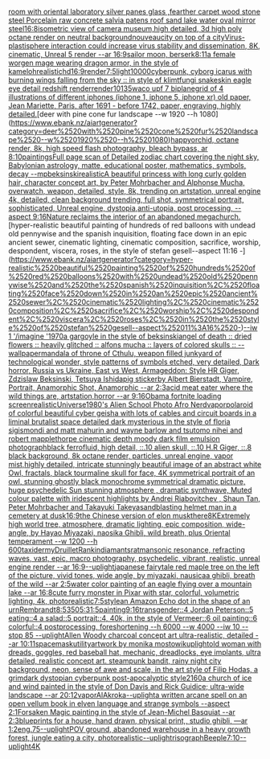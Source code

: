[room with oriental laboratory  silver panes glass  ,fearther carpet wood stone steel Porcelain raw  concrete salvia patens roof sand lake water oval mirror steel](https://www.ebank.nz/aiartgenerator?category=room%2520with%2520oriental%2520laboratory%2520%2520silver%2520panes%2520glass%2520%2520%2Cfearther%2520carpet%2520wood%2520stone%2520steel%2520Porcelain%2520raw%2520%2520concrete%2520salvia%2520patens%2520roof%2520sand%2520lake%2520water%2520oval%2520mirror%2520steel)[16:8](https://www.ebank.nz/aiartgenerator?category=16%3A8)[isometric view of camera museum,high detailed, 3d high poly octane render on neutral background](https://www.ebank.nz/aiartgenerator?category=isometric%2520view%2520of%2520camera%2520museum%2Chigh%2520detailed%2C%25203d%2520high%2520poly%2520octane%2520render%2520on%2520neutral%2520background)[nouveau](https://www.ebank.nz/aiartgenerator?category=nouveau)[city on top of a city](https://www.ebank.nz/aiartgenerator?category=city%2520on%2520top%2520of%2520a%2520city)[Virus-plastisphere interaction could increase virus stability and dissemination, 8K, cinematic, Unreal 5 render --ar 16:9](https://www.ebank.nz/aiartgenerator?category=Virus-plastisphere%2520interaction%2520could%2520increase%2520virus%2520stability%2520and%2520dissemination%2C%25208K%2C%2520cinematic%2C%2520Unreal%25205%2520render%2520--ar%252016%3A9)[sailor moon, berserk](https://www.ebank.nz/aiartgenerator?category=sailor%2520moon%2C%2520berserk)[8:11](https://www.ebank.nz/aiartgenerator?category=8%3A11)[a female worgen mage wearing dragon armor, in the style of kameloh](https://www.ebank.nz/aiartgenerator?category=a%2520female%2520worgen%2520mage%2520wearing%2520dragon%2520armor%2C%2520in%2520the%2520style%2520of%2520kameloh)[realistic](https://www.ebank.nz/aiartgenerator?category=realistic)[](https://www.ebank.nz/aiartgenerator?category=)[hd](https://www.ebank.nz/aiartgenerator?category=hd)[16:9](https://www.ebank.nz/aiartgenerator?category=16%3A9)[render](https://www.ebank.nz/aiartgenerator?category=render)[7:5](https://www.ebank.nz/aiartgenerator?category=7%3A5)[light](https://www.ebank.nz/aiartgenerator?category=light)[10000](https://www.ebank.nz/aiartgenerator?category=10000)[cyberpunk, cyborg icarus with burning wings falling from the sky :: in style of klimt](https://www.ebank.nz/aiartgenerator?category=cyberpunk%2C%2520cyborg%2520icarus%2520with%2520burning%2520wings%2520falling%2520from%2520the%2520sky%2520%3A%3A%2520in%2520style%2520of%2520klimt)[fungi snakeskin eagle eye detail redshift render](https://www.ebank.nz/aiartgenerator?category=fungi%2520snakeskin%2520eagle%2520eye%2520detail%2520redshift%2520render)[render](https://www.ebank.nz/aiartgenerator?category=render)[10135](https://www.ebank.nz/aiartgenerator?category=10135)[waco upf 7 biplane](https://www.ebank.nz/aiartgenerator?category=waco%2520upf%25207%2520biplane)[grid of 4 illustrations of different iphones (iphone 1, iphone 5, iphone xr) old paper, Jean Mariette, Paris, after 1691 - before 1742, paper, engraving, highly detailed.](https://www.ebank.nz/aiartgenerator?category=grid%2520of%25204%2520illustrations%2520of%2520different%2520iphones%2520%28iphone%25201%2C%2520iphone%25205%2C%2520iphone%2520xr%29%2520old%2520paper%2C%2520Jean%2520Mariette%2C%2520Paris%2C%2520after%25201691%2520-%2520before%25201742%2C%2520paper%2C%2520engraving%2C%2520highly%2520detailed.)[deer with pine cone fur landscape --w 1920 --h 1080](https://www.ebank.nz/aiartgenerator?category=deer%2520with%2520pine%2520cone%2520fur%2520landscape%2520--w%25201920%2520--h%25201080)[happy](https://www.ebank.nz/aiartgenerator?category=happy)[orchid, octane render, 8k, high speed flash photography, bleach bypass, ar 8:10](https://www.ebank.nz/aiartgenerator?category=orchid%2C%2520octane%2520render%2C%25208k%2C%2520high%2520speed%2520flash%2520photography%2C%2520bleach%2520bypass%2C%2520ar%25208%3A10)[paintings](https://www.ebank.nz/aiartgenerator?category=paintings)[Full page scan of Detailed zodiac chart covering the night sky, Babylonian astrology, matte, educational poster, mathematics, symbols, decay --mp](https://www.ebank.nz/aiartgenerator?category=Full%2520page%2520scan%2520of%2520Detailed%2520zodiac%2520chart%2520covering%2520the%2520night%2520sky%2C%2520Babylonian%2520astrology%2C%2520matte%2C%2520educational%2520poster%2C%2520mathematics%2C%2520symbols%2C%2520decay%2520--mp)[beksinski](https://www.ebank.nz/aiartgenerator?category=beksinski)[realistic](https://www.ebank.nz/aiartgenerator?category=realistic)[A beautiful princess with long curly golden hair, character concept art, by Peter Mohrbacher and Alphonse Mucha, overwatch, weapon, detailed, style, 8k, trending on artstation, unreal engine 4k, detailed, clean background trending, full shot, symmetrical portrait, sophisticated, Unreal engine, dystopia,anti-utopia, post processing, --aspect 9:16](https://www.ebank.nz/aiartgenerator?category=A%2520beautiful%2520princess%2520with%2520long%2520curly%2520golden%2520hair%2C%2520character%2520concept%2520art%2C%2520by%2520Peter%2520Mohrbacher%2520and%2520Alphonse%2520Mucha%2C%2520overwatch%2C%2520weapon%2C%2520detailed%2C%2520style%2C%25208k%2C%2520trending%2520on%2520artstation%2C%2520unreal%2520engine%25204k%2C%2520detailed%2C%2520clean%2520background%2520trending%2C%2520full%2520shot%2C%2520symmetrical%2520portrait%2C%2520sophisticated%2C%2520Unreal%2520engine%2C%2520dystopia%2Canti-utopia%2C%2520post%2520processing%2C%2520--aspect%25209%3A16)[Nature reclaims the interior of an abandoned megachurch.](https://www.ebank.nz/aiartgenerator?category=Nature%2520reclaims%2520the%2520interior%2520of%2520an%2520abandoned%2520megachurch.)[hyper-realistic beautiful painting of hundreds of red balloons with undead old pennywise and the spanish inquisition, floating face down in an epic ancient sewer, cinematic lighting, cinematic composition, sacrifice, worship, despondent, viscera, roses, in the style of stefan gesell--aspect 11:16 -](https://www.ebank.nz/aiartgenerator?category=hyper-realistic%2520beautiful%2520painting%2520of%2520hundreds%2520of%2520red%2520balloons%2520with%2520undead%2520old%2520pennywise%2520and%2520the%2520spanish%2520inquisition%2C%2520floating%2520face%2520down%2520in%2520an%2520epic%2520ancient%2520sewer%2C%2520cinematic%2520lighting%2C%2520cinematic%2520composition%2C%2520sacrifice%2C%2520worship%2C%2520despondent%2C%2520viscera%2C%2520roses%2C%2520in%2520the%2520style%2520of%2520stefan%2520gesell--aspect%252011%3A16%2520-)[--iw 1 '/imagine '1970](https://www.ebank.nz/aiartgenerator?category=--iw%25201%2520%27/imagine%2520%271970)[a gargoyle in the style of beksinski](https://www.ebank.nz/aiartgenerator?category=a%2520gargoyle%2520in%2520the%2520style%2520of%2520beksinski)[angel of death :: dried flowers :: heavily glitched :: alfons mucha :: layers of colored skulls :: --wallpaper](https://www.ebank.nz/aiartgenerator?category=angel%2520of%2520death%2520%3A%3A%2520dried%2520flowers%2520%3A%3A%2520heavily%2520glitched%2520%3A%3A%2520alfons%2520mucha%2520%3A%3A%2520layers%2520of%2520colored%2520skulls%2520%3A%3A%2520--wallpaper)[mandala of throne of Cthulu, weapon filled junkyard of technological wonder, style patterns of symbols etched, very detailed, Dark horror, Russia vs Ukraine, East vs West, Armageddon: Style HR Giger, Zdzislaw Beksinski, Tetsuya Ishida](https://www.ebank.nz/aiartgenerator?category=mandala%2520of%2520throne%2520of%2520Cthulu%2C%2520weapon%2520filled%2520junkyard%2520of%2520technological%2520wonder%2C%2520style%2520patterns%2520of%2520symbols%2520etched%2C%2520very%2520detailed%2C%2520Dark%2520horror%2C%2520Russia%2520vs%2520Ukraine%2C%2520East%2520vs%2520West%2C%2520Armageddon%3A%2520Style%2520HR%2520Giger%2C%2520Zdzislaw%2520Beksinski%2C%2520Tetsuya%2520Ishida)[pig sticker](https://www.ebank.nz/aiartgenerator?category=pig%2520sticker)[by Albert Bierstadt, Vampire, Portrait, Anamorphic Shot, Anamorphic --ar 2:3](https://www.ebank.nz/aiartgenerator?category=by%2520Albert%2520Bierstadt%2C%2520Vampire%2C%2520Portrait%2C%2520Anamorphic%2520Shot%2C%2520Anamorphic%2520--ar%25202%3A3)[acid meat eater where the wild things are, artstation,horror --ar 9:16](https://www.ebank.nz/aiartgenerator?category=acid%2520meat%2520eater%2520where%2520the%2520wild%2520things%2520are%2C%2520artstation%2Chorror%2520--ar%25209%3A16)[Obama fortnite loading screen](https://www.ebank.nz/aiartgenerator?category=Obama%2520fortnite%2520loading%2520screen)[realistic](https://www.ebank.nz/aiartgenerator?category=realistic)[Universe](https://www.ebank.nz/aiartgenerator?category=Universe)[1980's Alien School Photo Afro Nerd](https://www.ebank.nz/aiartgenerator?category=1980%27s%2520Alien%2520School%2520Photo%2520Afro%2520Nerd)[vapor](https://www.ebank.nz/aiartgenerator?category=vapor)[polaroid of colorful beautiful cyber geisha with lots of cables and circuit boards in a liminal brutalist space detailed dark mysterious in the style of floria sigismondi and matt mahurin and wayne barlow and tsutomo nihei and robert mapplethorpe cinematic depth moody dark film emulsion photograph](https://www.ebank.nz/aiartgenerator?category=polaroid%2520of%2520colorful%2520beautiful%2520cyber%2520geisha%2520with%2520lots%2520of%2520cables%2520and%2520circuit%2520boards%2520in%2520a%2520liminal%2520brutalist%2520space%2520detailed%2520dark%2520mysterious%2520in%2520the%2520style%2520of%2520floria%2520sigismondi%2520and%2520matt%2520mahurin%2520and%2520wayne%2520barlow%2520and%2520tsutomo%2520nihei%2520and%2520robert%2520mapplethorpe%2520cinematic%2520depth%2520moody%2520dark%2520film%2520emulsion%2520photograph)[black ferrofluid, high detail, ::.10 alien skull, ::.10 H.R Giger, ::.8 black background, 8k octane render, particles, unreal engine, vapor mist,](https://www.ebank.nz/aiartgenerator?category=black%2520ferrofluid%2C%2520high%2520detail%2C%2520%3A%3A.10%2520alien%2520skull%2C%2520%3A%3A.10%2520H.R%2520Giger%2C%2520%3A%3A.8%2520black%2520background%2C%25208k%2520octane%2520render%2C%2520particles%2C%2520unreal%2520engine%2C%2520vapor%2520mist%2C)[highly detailed, intricate stunningly beautiful image of an abstract white Owl, fractals, black tourmaline skull for face, 4K symmetrical portrait of an owl, stunning ghostly black monochrome symmetrical dramatic picture, huge psychedelic Sun stunning atmosphere , dramatic synthwave, Muted colour palette with iridescent highlights by Andrei Riabovitchev , Shaun Tan, Peter Mohrbacher and Takayuki Takeya](https://www.ebank.nz/aiartgenerator?category=highly%2520detailed%2C%2520intricate%2520stunningly%2520beautiful%2520image%2520of%2520an%2520abstract%2520white%2520Owl%2C%2520fractals%2C%2520black%2520tourmaline%2520skull%2520for%2520face%2C%25204K%2520symmetrical%2520portrait%2520of%2520an%2520owl%2C%2520stunning%2520ghostly%2520black%2520monochrome%2520symmetrical%2520dramatic%2520picture%2C%2520huge%2520psychedelic%2520Sun%2520stunning%2520atmosphere%2520%2C%2520dramatic%2520synthwave%2C%2520Muted%2520colour%2520palette%2520with%2520iridescent%2520highlights%2520by%2520Andrei%2520Riabovitchev%2520%2C%2520Shaun%2520Tan%2C%2520Peter%2520Mohrbacher%2520and%2520Takayuki%2520Takeya)[sandblasting helmet man in a cemetery at dusk](https://www.ebank.nz/aiartgenerator?category=sandblasting%2520helmet%2520man%2520in%2520a%2520cemetery%2520at%2520dusk)[16:9](https://www.ebank.nz/aiartgenerator?category=16%3A9)[the Chinese version of elon musk](https://www.ebank.nz/aiartgenerator?category=the%2520Chinese%2520version%2520of%2520elon%2520musk)[there](https://www.ebank.nz/aiartgenerator?category=there)[8K](https://www.ebank.nz/aiartgenerator?category=8K)[Extremely high world tree, atmosphere, dramatic lighting, epic composition, wide-angle, by Hayao Miyazaki, naosika Ghibli, wild breath, plus Oriental temperament --w 1200 --h 600](https://www.ebank.nz/aiartgenerator?category=Extremely%2520high%2520world%2520tree%2C%2520atmosphere%2C%2520dramatic%2520lighting%2C%2520epic%2520composition%2C%2520wide-angle%2C%2520by%2520Hayao%2520Miyazaki%2C%2520naosika%2520Ghibli%2C%2520wild%2520breath%2C%2520plus%2520Oriental%2520temperament%2520--w%25201200%2520--h%2520600)[taxidermy](https://www.ebank.nz/aiartgenerator?category=taxidermy)[Druillet](https://www.ebank.nz/aiartgenerator?category=Druillet)[Rankin](https://www.ebank.nz/aiartgenerator?category=Rankin)[diamants](https://www.ebank.nz/aiartgenerator?category=diamants)[ratman](https://www.ebank.nz/aiartgenerator?category=ratman)[sonic resonance, refracting waves, vast, epic, macro photography, psychedelic, vibrant, realistic, unreal engine render --ar 16:9](https://www.ebank.nz/aiartgenerator?category=sonic%2520resonance%2C%2520refracting%2520waves%2C%2520vast%2C%2520epic%2C%2520macro%2520photography%2C%2520psychedelic%2C%2520vibrant%2C%2520realistic%2C%2520unreal%2520engine%2520render%2520--ar%252016%3A9)[--uplight](https://www.ebank.nz/aiartgenerator?category=--uplight)[japanese fairytale red maple tree on the left of the picture, vivid tones, wide angle, by miyazaki, nausicaa ghibli, breath of the wild --ar 2:5](https://www.ebank.nz/aiartgenerator?category=japanese%2520fairytale%2520red%2520maple%2520tree%2520on%2520the%2520left%2520of%2520the%2520picture%2C%2520vivid%2520tones%2C%2520wide%2520angle%2C%2520by%2520miyazaki%2C%2520nausicaa%2520ghibli%2C%2520breath%2520of%2520the%2520wild%2520--ar%25202%3A5)[water color painting of an eagle flying over a mountain lake --ar 16:8](https://www.ebank.nz/aiartgenerator?category=water%2520color%2520painting%2520of%2520an%2520eagle%2520flying%2520over%2520a%2520mountain%2520lake%2520--ar%252016%3A8)[cute furry monster in Pixar with star, colorful, volumetric lighting, 4k, photorealistic](https://www.ebank.nz/aiartgenerator?category=cute%2520furry%2520monster%2520in%2520Pixar%2520with%2520star%2C%2520colorful%2C%2520volumetric%2520lighting%2C%25204k%2C%2520photorealistic)[7:5](https://www.ebank.nz/aiartgenerator?category=7%3A5)[style](https://www.ebank.nz/aiartgenerator?category=style)[an Amazon Echo dot in the shape of an urn](https://www.ebank.nz/aiartgenerator?category=an%2520Amazon%2520Echo%2520dot%2520in%2520the%2520shape%2520of%2520an%2520urn)[Rembrandt](https://www.ebank.nz/aiartgenerator?category=Rembrandt)[8:5](https://www.ebank.nz/aiartgenerator?category=8%3A5)[350](https://www.ebank.nz/aiartgenerator?category=350)[5:3](https://www.ebank.nz/aiartgenerator?category=5%3A3)[1:5](https://www.ebank.nz/aiartgenerator?category=1%3A5)[painting](https://www.ebank.nz/aiartgenerator?category=painting)[9:16](https://www.ebank.nz/aiartgenerator?category=9%3A16)[transgender::4 Jordan Peterson::5 eating::4 a salad::5 portrait::4, 40k, in the style of Vermeer::6 oil painting::6 colorful::4 postprocessing, foreshortening --h 6000 --w 4000 --iw 10 --stop 85 --uplight](https://www.ebank.nz/aiartgenerator?category=transgender%3A%3A4%2520Jordan%2520Peterson%3A%3A5%2520eating%3A%3A4%2520a%2520salad%3A%3A5%2520portrait%3A%3A4%2C%252040k%2C%2520in%2520the%2520style%2520of%2520Vermeer%3A%3A6%2520oil%2520painting%3A%3A6%2520colorful%3A%3A4%2520postprocessing%2C%2520foreshortening%2520--h%25206000%2520--w%25204000%2520--iw%252010%2520--stop%252085%2520--uplight)[Allen Woody charcoal concept art ultra-realistic, detailed --ar 10:11](https://www.ebank.nz/aiartgenerator?category=Allen%2520Woody%2520charcoal%2520concept%2520art%2520ultra-realistic%2C%2520detailed%2520--ar%252010%3A11)[space](https://www.ebank.nz/aiartgenerator?category=space)[mask](https://www.ebank.nz/aiartgenerator?category=mask)[utility](https://www.ebank.nz/aiartgenerator?category=utility)[artwork by monika mostowik](https://www.ebank.nz/aiartgenerator?category=artwork%2520by%2520monika%2520mostowik)[uplight](https://www.ebank.nz/aiartgenerator?category=uplight)[old woman with dreads, goggles, red baseball hat, mechanic, dreadlocks, eye implants, ultra detailed, realistic concept art. steampunk bandit, rainy night city background, neon, sense of awe and scale, in the art style of Filip Hodas, a grimdark dystopian cyberpunk post-apocalyptic style](https://www.ebank.nz/aiartgenerator?category=old%2520woman%2520with%2520dreads%2C%2520goggles%2C%2520red%2520baseball%2520hat%2C%2520mechanic%2C%2520dreadlocks%2C%2520eye%2520implants%2C%2520ultra%2520detailed%2C%2520realistic%2520concept%2520art.%2520steampunk%2520bandit%2C%2520rainy%2520night%2520city%2520background%2C%2520neon%2C%2520sense%2520of%2520awe%2520and%2520scale%2C%2520in%2520the%2520art%2520style%2520of%2520Filip%2520Hodas%2C%2520a%2520grimdark%2520dystopian%2520cyberpunk%2520post-apocalyptic%2520style)[2160](https://www.ebank.nz/aiartgenerator?category=2160)[a church of ice and wind painted in the style of Don Davis and Rick Guidice; ultra-wide landscape --ar 20:12](https://www.ebank.nz/aiartgenerator?category=a%2520church%2520of%2520ice%2520and%2520wind%2520painted%2520in%2520the%2520style%2520of%2520Don%2520Davis%2520and%2520Rick%2520Guidice%3B%2520ultra-wide%2520landscape%2520--ar%252020%3A12)[vapor](https://www.ebank.nz/aiartgenerator?category=vapor)[AlAkroka](https://www.ebank.nz/aiartgenerator?category=AlAkroka)[--uplight](https://www.ebank.nz/aiartgenerator?category=--uplight)[a written arcane spell on an open vellum book in elven language and strange symbols --aspect 2:1](https://www.ebank.nz/aiartgenerator?category=a%2520written%2520arcane%2520spell%2520on%2520an%2520open%2520vellum%2520book%2520in%2520elven%2520language%2520and%2520strange%2520symbols%2520--aspect%25202%3A1)[Forsaken Magic painting in the style of Jean-Michel Basquiat --ar 2:3](https://www.ebank.nz/aiartgenerator?category=Forsaken%2520Magic%2520painting%2520in%2520the%2520style%2520of%2520Jean-Michel%2520Basquiat%2520--ar%25202%3A3)[blueprints for a house, hand drawn, physical print,, studio ghibli,   —ar 1:2](https://www.ebank.nz/aiartgenerator?category=blueprints%2520for%2520a%2520house%2C%2520hand%2520drawn%2C%2520physical%2520print%2C%2C%2520studio%2520ghibli%2C%2520%2520%2520%E2%80%94ar%25201%3A2)[eng](https://www.ebank.nz/aiartgenerator?category=eng)[.75](https://www.ebank.nz/aiartgenerator?category=.75)[--uplight](https://www.ebank.nz/aiartgenerator?category=--uplight)[POV ground, abandoned warehouse in a heavy growth forest, jungle eating a city, photorealistic](https://www.ebank.nz/aiartgenerator?category=POV%2520ground%2C%2520abandoned%2520warehouse%2520in%2520a%2520heavy%2520growth%2520forest%2C%2520jungle%2520eating%2520a%2520city%2C%2520photorealistic)[--uplight](https://www.ebank.nz/aiartgenerator?category=--uplight)[risograph](https://www.ebank.nz/aiartgenerator?category=risograph)[Beeple](https://www.ebank.nz/aiartgenerator?category=Beeple)[7:10](https://www.ebank.nz/aiartgenerator?category=7%3A10)[--uplight](https://www.ebank.nz/aiartgenerator?category=--uplight)[4K](https://www.ebank.nz/aiartgenerator?category=4K)